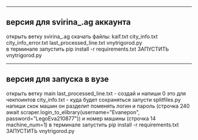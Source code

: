 ---------------------------------------
версия для svirina_.ag аккаунта
---------------------------------------
открыть ветку svirina_.ag
скачать файлы: kaif.txt  city_info.txt  city_info_error.txt last_processed_line.txt  vnytrigorod.py  
в терминале запустить pip install -r requirements.txt
ЗАПУСТИТЬ vnytrigorod.py 






---------------------------------------
версия для запуска в вузе
---------------------------------------
открыть ветку main
last_processed_line.txt - создай и напиши 0   это для чекпоинтов
city_info.txt  - куда будет сохраняться
запусти splitfiles.py напиши скок машин он разделит
поменять логин и пароль (строчка 240   await scraper.login_to_elibrary(username="Evanepon", password="LegoEva210877")) и номер машины (строчка 14 machine_num=1)
в терминале запустить pip install -r requirements.txt
ЗАПУСТИТЬ vnytrigorod.py 

